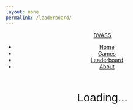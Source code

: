 ```yaml
---
layout: none
permalink: /leaderboard/
---
```


<head>
    <link rel="stylesheet" type="text/css" href="{{ site.baseurl }}/index.css">
    <!-- JQuery -->
    <script type="text/javascript" language="javascript" src="https://code.jquery.com/jquery-3.5.1.js"></script>
    <script type="text/javascript" language="javascript" src="https://cdn.datatables.net/1.13.4/js/jquery.dataTables.min.js"></script>
    <!-- Bootstrap -->
    <script type="text/javascript" language="javascript" src="https://cdn.datatables.net/1.13.4/js/dataTables.bootstrap5.min.js"></script>
    <style>
        #flaskTable th:first-child {
            width: 75px;
        }
        #flaskTable td:not(:first-child) {
          width: 150px;
        }
        section { 
            position: relative;
            width: 100%;
            height: 100vh;
            padding: 30px;
            display: flex;
            margin:auto;
            text-align:center;
        }
        table { border: none; border-collapse: collapse; color:white; }
        .row {position:relative; display:flex; justify-content:space-around;}
        section ul {
            list-style-type: none;
            margin: 0;
            margin-top: 1em;
            padding: 0;
            overflow: hidden;
            background-color: #fff;
            text-decoration: none;
            display: inline-block;
            padding: 10px 32px;
            border-radius: 40px;
            color: black;
            font-size: 14px;
            z-index: 9; 
        }
        section li {
            float: left;
        }
        section li a {
            display: block;
            color: black;
            text-align: center;
            padding: 16px;
            text-decoration: none;
        }
        section li a:hover {
            background-color: #272727;
            color: #fff;
        }
        .dataTables_info {
            margin-top: 1em;
        }
        label {
            margin-bottom: 1em;
        }
        .table {
            border-spacing: 0 15px;
        }
        #loading_text {
            font-family: 'Poppins', sans-serif;
            font-size: 30px;
            margin: auto;
            text-align: center;
        }
    </style>
</head>
<body>
<header>
    <a href="{{ site.baseurl }}/index" class="logo">DVASS</a>
    <ul>
        <li><a href="{{ site.baseurl }}/index">Home</a></li>
        <li><a href="{{ site.baseurl }}/games">Games</a></li>
        <li><a href="{{ site.baseurl }}/leaderboard/">Leaderboard</a></li>
        <li><a href="{{ site.baseurl }}/about">About</a></li>
    </ul>
</header>
<p id="loading_text">Loading...</p>
<section id="table_content_blackjack" style="color:white;display:none;">
    <table id="flaskTable" class="table table-striped nowrap" style="width:100%">
        <thead id="flaskHead">
            <tr>
                <th>ID</th>
                <th>Name</th>
                <th>DOB</th>
                <th>Age</th>
            </tr>
        </thead>
        <tbody id="flaskBody"></tbody>
    </table>
</section>
</body>

<script>
  $(document).ready(function() {

    fetch('https://flask.nighthawkcodingsociety.com/api/users/', { mode: 'cors' })
    .then(response => {
      if (!response.ok) {
        throw new Error('API response failed');
      }
      return response.json();
    })
    .then(data => {
      for (const row of data) {
        $('#flaskBody').append('<tr><td>' + 
            row.id + '</td><td>' + 
            row.name + '</td><td>' + 
            row.dob + '</td><td>' + 
            row.age + '</td></tr>');
      }
      $("#flaskTable").DataTable();
      document.getElementById('loading_text').style["display"] = "none";
      document.getElementById('table_content_blackjack').style["display"] = "flex";
    })
    .catch(error => {
      console.error('Error:', error);
    });
  });
</script>